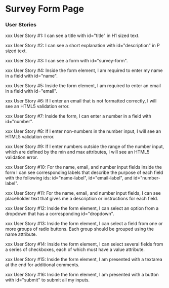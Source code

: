 # Survey Form Page

### User Stories

xxx     User Story #1: I can see a title with id="title" in H1 sized text.

xxx     User Story #2: I can see a short explanation with id="description" in P sized text.

xxx     User Story #3: I can see a form with id="survey-form".

xxx     User Story #4: Inside the form element, I am required to enter my name in a field with id="name".

xxx     User Story #5: Inside the form element, I am required to enter an email in a field with id="email".

xxx     User Story #6: If I enter an email that is not formatted correctly, I will see an HTML5 validation error.

xxx     User Story #7: Inside the form, I can enter a number in a field with id="number".

xxx     User Story #8: If I enter non-numbers in the number input, I will see an HTML5 validation error.

xxx     User Story #9: If I enter numbers outside the range of the number input, which are defined by the min and max attributes, I will see an HTML5 validation error.

xxx     User Story #10: For the name, email, and number input fields inside the form I can see corresponding labels that describe the purpose of each field with the following ids: id="name-label", id="email-label", and id="number-label".

xxx     User Story #11: For the name, email, and number input fields, I can see placeholder text that gives me a description or instructions for each field.

xxx     User Story #12: Inside the form element, I can select an option from a dropdown that has a corresponding id="dropdown".

xxx     User Story #13: Inside the form element, I can select a field from one or more groups of radio buttons. Each group should be grouped using the name attribute.

xxx     User Story #14: Inside the form element, I can select several fields from a series of checkboxes, each of which must have a value attribute.

xxx     User Story #15: Inside the form element, I am presented with a textarea at the end for additional comments.

xxx     User Story #16: Inside the form element, I am presented with a button with id="submit" to submit all my inputs.